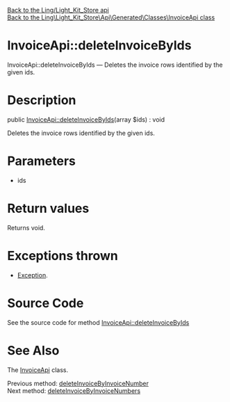 [Back to the Ling/Light_Kit_Store api](https://github.com/lingtalfi/Light_Kit_Store/blob/master/doc/api/Ling/Light_Kit_Store.md)<br>
[Back to the Ling\Light_Kit_Store\Api\Generated\Classes\InvoiceApi class](https://github.com/lingtalfi/Light_Kit_Store/blob/master/doc/api/Ling/Light_Kit_Store/Api/Generated/Classes/InvoiceApi.md)


InvoiceApi::deleteInvoiceByIds
================



InvoiceApi::deleteInvoiceByIds — Deletes the invoice rows identified by the given ids.




Description
================


public [InvoiceApi::deleteInvoiceByIds](https://github.com/lingtalfi/Light_Kit_Store/blob/master/doc/api/Ling/Light_Kit_Store/Api/Generated/Classes/InvoiceApi/deleteInvoiceByIds.md)(array $ids) : void




Deletes the invoice rows identified by the given ids.




Parameters
================


- ids

    


Return values
================

Returns void.


Exceptions thrown
================

- [Exception](http://php.net/manual/en/class.exception.php).&nbsp;







Source Code
===========
See the source code for method [InvoiceApi::deleteInvoiceByIds](https://github.com/lingtalfi/Light_Kit_Store/blob/master/Api/Generated/Classes/InvoiceApi.php#L363-L366)


See Also
================

The [InvoiceApi](https://github.com/lingtalfi/Light_Kit_Store/blob/master/doc/api/Ling/Light_Kit_Store/Api/Generated/Classes/InvoiceApi.md) class.

Previous method: [deleteInvoiceByInvoiceNumber](https://github.com/lingtalfi/Light_Kit_Store/blob/master/doc/api/Ling/Light_Kit_Store/Api/Generated/Classes/InvoiceApi/deleteInvoiceByInvoiceNumber.md)<br>Next method: [deleteInvoiceByInvoiceNumbers](https://github.com/lingtalfi/Light_Kit_Store/blob/master/doc/api/Ling/Light_Kit_Store/Api/Generated/Classes/InvoiceApi/deleteInvoiceByInvoiceNumbers.md)<br>

